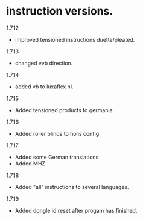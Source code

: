 # instruction versions.



1.7.12
- improved tensioned instructions duette/pleated.

1.7.13
- changed vvb direction.

1.7.14
- added vb to luxaflex nl.

1.7.15

- Added tensioned products to germania.

1.7.16

- Added roller blinds to holis config.

1.7.17

- Added some German translations
- Added MHZ

1.7.18

- Added "all" instructions to several languages.

1.7.19

- Added dongle id reset after progam has finished.
